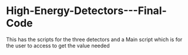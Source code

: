 # High-Energy-Detectors---Final-Code
This has the scripts for the three detectors and a Main script which is for the user to access to get the value needed
